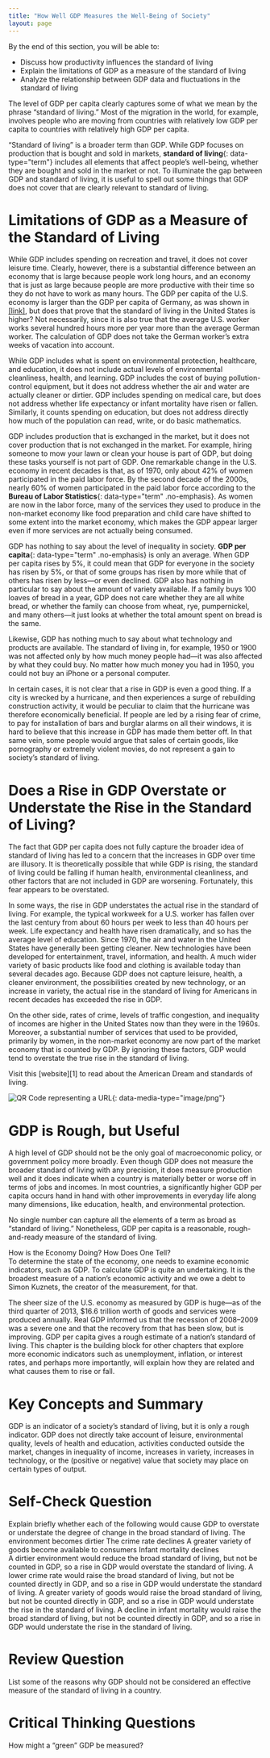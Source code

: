 ```yaml
---
title: "How Well GDP Measures the Well-Being of Society"
layout: page
---
```



<div data-type="abstract" markdown="1">
By the end of this section, you will be able to:

* Discuss how productivity influences the standard of living
* Explain the limitations of GDP as a measure of the standard of living
* Analyze the relationship between GDP data and fluctuations in the standard of living

</div>

The level of GDP per capita clearly captures some of what we mean by the phrase “standard of living.” Most of the migration in the world, for example, involves people who are moving from countries with relatively low GDP per capita to countries with relatively high GDP per capita.

“Standard of living” is a broader term than GDP. While GDP focuses on production that is bought and sold in markets, **standard of living**{: data-type="term"} includes all elements that affect people’s well-being, whether they are bought and sold in the market or not. To illuminate the gap between GDP and standard of living, it is useful to spell out some things that GDP does not cover that are clearly relevant to standard of living.

# Limitations of GDP as a Measure of the Standard of Living

While GDP includes spending on recreation and travel, it does not cover leisure time. Clearly, however, there is a substantial difference between an economy that is large because people work long hours, and an economy that is just as large because people are more productive with their time so they do not have to work as many hours. The GDP per capita of the U.S. economy is larger than the GDP per capita of Germany, as was shown in [\[link\]](/m48711#Table_19_11), but does that prove that the standard of living in the United States is higher? Not necessarily, since it is also true that the average U.S. worker works several hundred hours more per year more than the average German worker. The calculation of GDP does not take the German worker’s extra weeks of vacation into account.

While GDP includes what is spent on environmental protection, healthcare, and education, it does not include actual levels of environmental cleanliness, health, and learning. GDP includes the cost of buying pollution-control equipment, but it does not address whether the air and water are actually cleaner or dirtier. GDP includes spending on medical care, but does not address whether life expectancy or infant mortality have risen or fallen. Similarly, it counts spending on education, but does not address directly how much of the population can read, write, or do basic mathematics.

GDP includes production that is exchanged in the market, but it does not cover production that is not exchanged in the market. For example, hiring someone to mow your lawn or clean your house is part of GDP, but doing these tasks yourself is not part of GDP. One remarkable change in the U.S. economy in recent decades is that, as of 1970, only about 42% of women participated in the paid labor force. By the second decade of the 2000s, nearly 60% of women participated in the paid labor force according to the **Bureau of Labor Statistics**{: data-type="term" .no-emphasis}. As women are now in the labor force, many of the services they used to produce in the non-market economy like food preparation and child care have shifted to some extent into the market economy, which makes the GDP appear larger even if more services are not actually being consumed.

GDP has nothing to say about the level of inequality in society. **GDP per capita**{: data-type="term" .no-emphasis} is only an average. When GDP per capita rises by 5%, it could mean that GDP for everyone in the society has risen by 5%, or that of some groups has risen by more while that of others has risen by less—or even declined. GDP also has nothing in particular to say about the amount of variety available. If a family buys 100 loaves of bread in a year, GDP does not care whether they are all white bread, or whether the family can choose from wheat, rye, pumpernickel, and many others—it just looks at whether the total amount spent on bread is the same.

Likewise, GDP has nothing much to say about what technology and products are available. The standard of living in, for example, 1950 or 1900 was not affected only by how much money people had—it was also affected by what they could buy. No matter how much money you had in 1950, you could not buy an iPhone or a personal computer.

In certain cases, it is not clear that a rise in GDP is even a good thing. If a city is wrecked by a hurricane, and then experiences a surge of rebuilding construction activity, it would be peculiar to claim that the hurricane was therefore economically beneficial. If people are led by a rising fear of crime, to pay for installation of bars and burglar alarms on all their windows, it is hard to believe that this increase in GDP has made them better off. In that same vein, some people would argue that sales of certain goods, like pornography or extremely violent movies, do not represent a gain to society’s standard of living.

# Does a Rise in GDP Overstate or Understate the Rise in the Standard of Living?

The fact that GDP per capita does not fully capture the broader idea of standard of living has led to a concern that the increases in GDP over time are illusory. It is theoretically possible that while GDP is rising, the standard of living could be falling if human health, environmental cleanliness, and other factors that are not included in GDP are worsening. Fortunately, this fear appears to be overstated.

In some ways, the rise in GDP understates the actual rise in the standard of living. For example, the typical workweek for a U.S. worker has fallen over the last century from about 60 hours per week to less than 40 hours per week. Life expectancy and health have risen dramatically, and so has the average level of education. Since 1970, the air and water in the United States have generally been getting cleaner. New technologies have been developed for entertainment, travel, information, and health. A much wider variety of basic products like food and clothing is available today than several decades ago. Because GDP does not capture leisure, health, a cleaner environment, the possibilities created by new technology, or an increase in variety, the actual rise in the standard of living for Americans in recent decades has exceeded the rise in GDP.

On the other side, rates of crime, levels of traffic congestion, and inequality of incomes are higher in the United States now than they were in the 1960s. Moreover, a substantial number of services that used to be provided, primarily by women, in the non-market economy are now part of the market economy that is counted by GDP. By ignoring these factors, GDP would tend to overstate the true rise in the standard of living.

<div data-type="note" class="economics linkup" markdown="1">
Visit this [website][1] to read about the American Dream and standards of living.

<span data-type="media" data-alt="QR Code representing a URL"> ![QR Code representing a URL](../resources/amdreamvalue.png){: data-media-type="image/png"} </span>
</div>

# GDP is Rough, but Useful

A high level of GDP should not be the only goal of macroeconomic policy, or government policy more broadly. Even though GDP does not measure the broader standard of living with any precision, it does measure production well and it does indicate when a country is materially better or worse off in terms of jobs and incomes. In most countries, a significantly higher GDP per capita occurs hand in hand with other improvements in everyday life along many dimensions, like education, health, and environmental protection.

No single number can capture all the elements of a term as broad as “standard of living.” Nonetheless, GDP per capita is a reasonable, rough-and-ready measure of the standard of living.

<div data-type="note" class="economics bringhome" markdown="1">
<div data-type="title">
How is the Economy Doing? How Does One Tell?
</div>
To determine the state of the economy, one needs to examine economic indicators, such as GDP. To calculate GDP is quite an undertaking. It is the broadest measure of a nation’s economic activity and we owe a debt to Simon Kuznets, the creator of the measurement, for that.

The sheer size of the U.S. economy as measured by GDP is huge—as of the third quarter of 2013, $16.6 trillion worth of goods and services were produced annually. Real GDP informed us that the recession of 2008–2009 was a severe one and that the recovery from that has been slow, but is improving. GDP per capita gives a rough estimate of a nation’s standard of living. This chapter is the building block for other chapters that explore more economic indicators such as unemployment, inflation, or interest rates, and perhaps more importantly, will explain how they are related and what causes them to rise or fall.

</div>

# Key Concepts and Summary

GDP is an indicator of a society’s standard of living, but it is only a rough indicator. GDP does not directly take account of leisure, environmental quality, levels of health and education, activities conducted outside the market, changes in inequality of income, increases in variety, increases in technology, or the (positive or negative) value that society may place on certain types of output.

# Self-Check Question

<div data-type="exercise">
<div data-type="problem" markdown="1">
Explain briefly whether each of the following would cause GDP to overstate or understate the degree of change in the broad standard of living. <span data-type="list" data-list-type="enumerated" data-number-style="lower-alpha"> <span data-type="item">The environment becomes dirtier</span> <span data-type="item">The crime rate declines</span> <span data-type="item">A greater variety of goods become available to consumers</span> <span data-type="item">Infant mortality declines</span> </span>

</div>
<div data-type="solution" markdown="1">
<span data-type="list" data-list-type="enumerated" data-number-style="lower-alpha"> <span data-type="item">A dirtier environment would reduce the broad standard of living, but not be counted in GDP, so a rise in GDP would overstate the standard of living.</span> <span data-type="item">A lower crime rate would raise the broad standard of living, but not be counted directly in GDP, and so a rise in GDP would understate the standard of living.</span> <span data-type="item">A greater variety of goods would raise the broad standard of living, but not be counted directly in GDP, and so a rise in GDP would understate the rise in the standard of living.</span> <span data-type="item">A decline in infant mortality would raise the broad standard of living, but not be counted directly in GDP, and so a rise in GDP would understate the rise in the standard of living.</span> </span>

</div>
</div>

# Review Question

<div data-type="exercise">
<div data-type="problem" markdown="1">
List some of the reasons why GDP should not be considered an effective measure of the standard of living in a country.

</div>
</div>

# Critical Thinking Questions

<div data-type="exercise">
<div data-type="problem" markdown="1">
How might a “green” GDP be measured?

</div>
</div>



[1]: http://openstaxcollege.org/l/amdreamvalue
